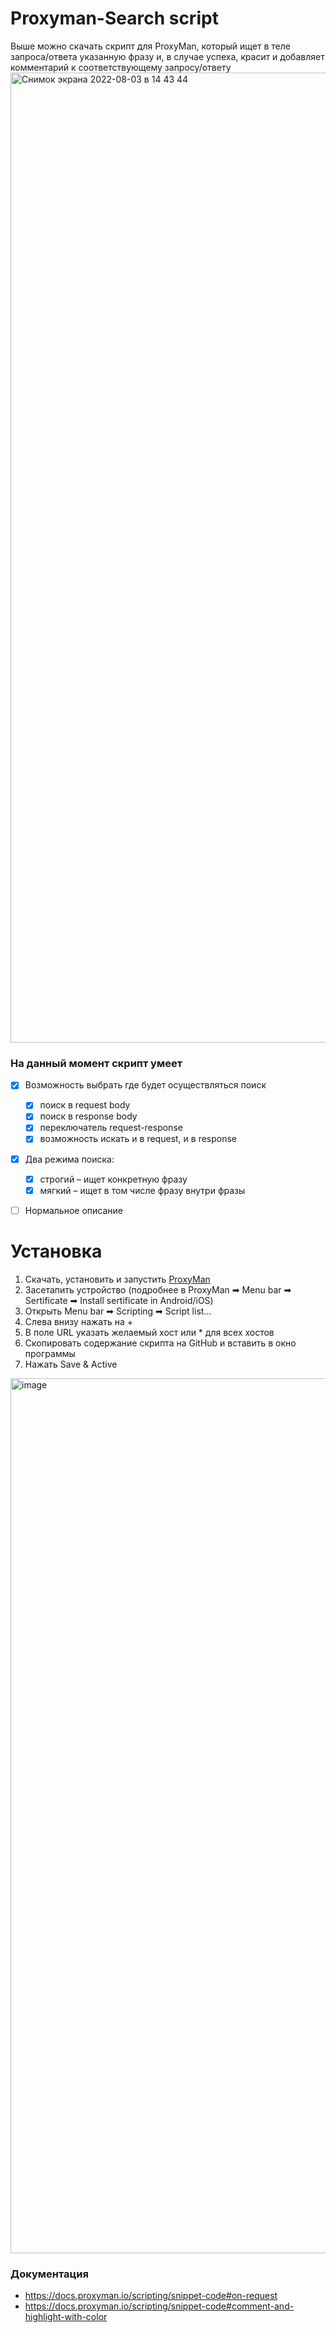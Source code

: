 # Proxyman-Search script
Выше можно скачать скрипт для ProxyMan, который ищет в теле запроса/ответа указанную фразу и, в случае успеха, красит и добавляет комментарий к соответствующему запросу/ответу
<img width="1552" alt="Снимок экрана 2022-08-03 в 14 43 44" src="https://user-images.githubusercontent.com/60274458/182590088-9d97f2c7-5696-469e-97de-1c575343fcf4.png">
### На данный момент скрипт умеет
- [x] Возможность выбрать где будет осуществляться поиск
	- [x] поиск в request body	
	- [x] поиск в response body
	- [x] переключатель request-response
	- [x] возможность искать и в request, и в response
- [x] Два режима поиска:
	- [x] строгий – ищет конкретную фразу
	- [x] мягкий – ищет в том числе фразу внутри фразы 
- [ ] Нормальное описание


# Установка 
1. Скачать, установить и запустить [ProxyMan](https://proxyman.io)
2. Засетапить устройство (подробнее в ProxyMan ➡ Menu bar ➡ Sertificate ➡ Install sertificate in Android/iOS)
3. Открыть Menu bar ➡ Scripting ➡ Script list...
4. Слева внизу нажать на +
5. В поле URL указать желаемый хост или * для всех хостов
6. Скопировать содержание скрипта на GitHub и вставить в окно программы
7. Нажать Save & Active
<img width="1400" alt="image" src="https://user-images.githubusercontent.com/60274458/181373525-048554e1-1838-4aa2-9986-0b00c6ef3a6d.png">

### Документация
- https://docs.proxyman.io/scripting/snippet-code#on-request
- https://docs.proxyman.io/scripting/snippet-code#comment-and-highlight-with-color
